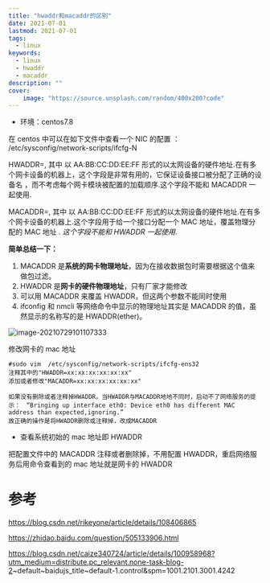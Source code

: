 ```yaml
---
title: "hwaddr和macaddr的区别" 
date: 2021-07-01
lastmod: 2021-07-01
tags: 
  - linux
keywords:
  - linux
  - hwaddr
  - macaddr
description: "" 
cover:
    image: "https://source.unsplash.com/random/400x200?code" 
---
```

- 环境：centos7.8

在 centos 中可以在如下文件中查看一个 NIC 的配置 ： /etc/sysconfig/network-scripts/ifcfg-N

HWADDR=, 其中 以 AA:BB:CC:DD:EE:FF 形式的以太网设备的硬件地址.在有多个网卡设备的机器上，这个字段是非常有用的，它保证设备接口被分配了正确的设备名 ，而不考虑每个网卡模块被配置的加载顺序.这个字段不能和 MACADDR 一起使用.

MACADDR=, 其中 以 AA:BB:CC:DD:EE:FF 形式的以太网设备的硬件地址.在有多个网卡设备的机器上.这个字段用于给一个接口分配一个 MAC 地址，覆盖物理分配的 MAC 地址 . *这个字段不能和 HWADDR 一起使用*.

**简单总结一下：**

1. MACADDR 是**系统的网卡物理地址**，因为在接收数据包时需要根据这个值来做包过滤。
2. HWADDR 是**网卡的硬件物理地址**，只有厂家才能修改
3. 可以用 MACADDR 来覆盖 HWADDR，但这两个参数不能同时使用
4. ifconfig 和 nmcli 等网络命令中显示的物理地址其实是 MACADDR 的值，虽然显示的名称写的是 HWADDR(ether)。

![image-20210729101107333](https://image.lvbibir.cn/blog/image-20210729101107333.png)

修改网卡的 mac 地址

```textile
#sudo vim  /etc/sysconfig/network-scripts/ifcfg-ens32
注释其中的"HWADDR=xx:xx:xx:xx:xx:xx"
添加或者修改"MACADDR=xx:xx:xx:xx:xx:xx"
 
如果没有删除或者注释掉HWADDR，当HWADDR与MACADDR地地不同时，启动不了网络服务的提示：　“Bringing up interface eth0: Device eth0 has different MAC address than expected,ignoring.”
故正确的操作是将HWADDR删除或注释掉，改成MACADDR
```

- 查看系统初始的 mac 地址即 HWADDR

把配置文件中的 MACADDR 注释或者删除掉，不用配置 HWADDR，重启网络服务后用命令查看到的 mac 地址就是网卡的 HWADDR

# 参考

<https://blog.csdn.net/rikeyone/article/details/108406865>

<https://zhidao.baidu.com/question/505133906.html>

<https://blog.csdn.net/caize340724/article/details/100958968?utm_medium=distribute.pc_relevant.none-task-blog-2>~default~baidujs_title~default-1.control&spm=1001.2101.3001.4242
